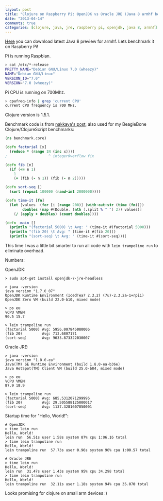 ```yaml
---
layout: post
title: "Clojure on Raspberry Pi: OpenJDK vs Oracle JRE (Java 8 armhf beta) benchmark"
date: "2013-04-14"
comments: true
categories: [clojure, java, jre, raspberry pi, openjdk, java 8, armhf]
---
```

[Here](https://jdk8.java.net/fxarmpreview/) you can download latest Java 8 preview for armhf. Lets benchmark it on Raspberry Pi!
<!--more-->
Pi is running Raspbian.
```sh
> cat /etc/*-release
PRETTY_NAME="Debian GNU/Linux 7.0 (wheezy)"
NAME="Debian GNU/Linux"
VERSION_ID="7.0"
VERSION="7.0 (wheezy)"
```

Pi CPU is running on 700Mhz.
```sh
> cpufreq-info | grep 'current CPU'
current CPU frequency is 700 MHz.
```

Clojure version is 1.5.1.

Benchmark code is from [nakkaya's post](https://nakkaya.com/2011/03/15/clojure-on-the-beagleboard/), also used for my BeagleBone Clojure/ClojureScript benchmarks:
```clojure
(ns benchmark.core)

(defn factorial [x]
  (reduce * (range 1N (inc x))))
;                   ^ integerOverflow fix

(defn fib [n]
  (if (<= n 1)
    1
    (+ (fib (- n 1)) (fib (- n 2)))))

(defn sort-seq []
  (sort (repeat 100000 (rand-int 2000000))))

(defn time-it [fn]
  (let [values  (for [i (range 200)] (with-out-str (time (fn))))
        doubles (map #(Double. (nth (.split % " ") 2)) values)]
    (/ (apply + doubles) (count doubles))))

(defn -main []
  (println "(factorial 5000) \t Avg: " (time-it #(factorial 5000)))
  (println "(fib 20) \t Avg: " (time-it #(fib 20)))
  (println "(sort-seq) \t Avg: " (time-it #(sort-seq))))
```

This time I was a little bit smarter to run all code with `lein trampoline run` to eliminate overhead.

Numbers:

OpenJDK:
```text
> sudo apt-get install openjdk-7-jre-headless

> java -version
java version "1.7.0_07"
OpenJDK Runtime Environment (IcedTea7 2.3.2) (7u7-2.3.2a-1+rpi1)
OpenJDK Zero VM (build 22.0-b10, mixed mode)

> ps eu
%CPU %MEM
90.5 15.7

> lein trampoline run
(factorial 5000) Avg: 5956.007845080006
(fib 20)         Avg: 713.6807171
(sort-seq)       Avg: 9633.873322030007
```

Oracle JRE:
```text
> java -version
java version "1.8.0-ea"
Java(TM) SE Runtime Environment (build 1.8.0-ea-b36e)
Java HotSpot(TM) Client VM (build 25.0-b04, mixed mode)

> ps eu
%CPU %MEM
87.9 18.9

> lein trampoline run
(factorial 5000) Avg: 685.5312071299996
(fib 20)         Avg: 29.505588125000017
(sort-seq)       Avg: 1137.3281607850001
```

Startup time for "Hello, World!":
```text
# OpenJDK
> time lein run
Hello, World!
lein run  56.51s user 1.58s system 87% cpu 1:06.16 total
> time lein trampoline run
Hello, World!
lein trampoline run  57.73s user 0.96s system 96% cpu 1:00.57 total

# Oracle JRE
> time lein run
Hello, World!
lein run  31.47s user 1.43s system 95% cpu 34.298 total
> time lein trampoline run
Hello, World!
lein trampoline run  32.11s user 1.18s system 94% cpu 35.070 total
```

Looks promising for clojure on small arm devices :)
